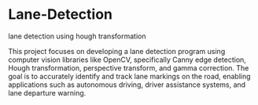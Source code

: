# Lane-Detection
lane detection using hough transformation

This project focuses on developing a lane detection program using computer vision libraries like OpenCV, specifically Canny edge detection, Hough transformation, perspective transform, and gamma correction. The goal is to accurately identify and track lane markings on the road, enabling applications such as autonomous driving, driver assistance systems, and lane departure warning.
